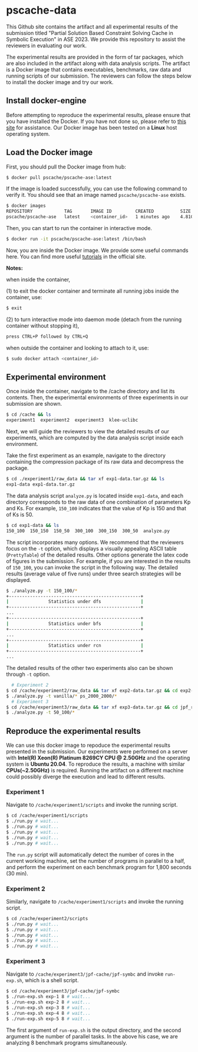 # pscache-data

This Github site contains the artifact and all experimental results of the submission titled "Partial Solution Based Constraint Solving Cache in Symbolic Execution" in ASE 2023. We provide this repository to assist the reviewers in evaluating our work.

The experimental results are provided in the form of tar packages, which are also included in the artifact along with data analysis scripts. The artifact is a Docker image that contains executables, benchmarks, raw data and running scripts of our submission. The reviewers can follow the steps below to install the docker image and try our work.

## Install docker-engine
Before attempting to reproduce the experimental results, please ensure that you have installed the Docker. If you have not done so, please refer to [this site](https://docs.docker.com/get-docker/) for assistance. Our Docker image has been tested on a **Linux** host operating system.

## Load the Docker image
First, you should pull the Docker image from hub:
```bash
$ docker pull pscache/pscache-ase:latest
```
If the image is loaded successfully, you can use the following command to verify it. You should see that an image named `pscache/pscache-ase` exists.
```bash
$ docker images
REPOSITORY            TAG       IMAGE ID         CREATED          SIZE
pscache/pscache-ase   latest    <container_id>   1 minutes ago    4.81GB
```
Then, you can start to run the container in interactive mode.
```bash
$ docker run -it pscache/pscache-ase:latest /bin/bash
```
Now, you are inside the Docker image. We provide some useful commands here. You can find more useful [tutorials](https://docs.docker.com/) in the official site.

**Notes:**

when inside the container,

(1) to exit the docker container and terminate all running jobs inside the container, use:
```bash
$ exit
```
(2) to turn interactive mode into daemon mode (detach from the running container without stopping it),
```bash
press CTRL+P followed by CTRL+Q
```

when outside the container and looking to attach to it, use:
```bash
$ sudo docker attach <container_id>
```

## Experimental environment
Once inside the container, navigate to the /cache directory and list its contents. Then, the experimental environments of three experiments in our submission are shown.
```bash
$ cd /cache && ls
experiment1  experiment2  experiment3  klee-uclibc
```
Next, we will guide the reviewers to view the detailed results of our experiments, which are computed by the data analysis script inside each environment.

Take the first experiment as an example, navigate to the directory containing the compression package of its raw data and decompress the package.
```bash
$ cd ./experiment1/raw_data && tar xf exp1-data.tar.gz && ls
exp1-data exp1-data.tar.gz
```
The data analysis script `analyze.py` is located inside `exp1-data`, and each directory corresponds to the raw data of one combination of parameters Kp and Ks. For example, `150_100` indicates that the value of Kp is 150 and that of Ks is 50.
```bash
$ cd exp1-data && ls
150_100  150_150  150_50  300_100  300_150  300_50  analyze.py
```
The script incorporates many options. We recommend that the reviewers focus on the `-t` option, which displays a visually appealing ASCII table (`PrettyTable`) of the detailed results. Other options generate the latex code of figures in the submission. For example, if you are interested in the results of `150_100`, you can invoke the script in the following way. The detailed results (average value of five runs) under three search strategies will be displayed.
```bash
$ ./analyze.py -t 150_100/*
+--------------------------------------------------+
|               Statistics under dfs               |
+--------------------------------------------------+
...
+--------------------------------------------------+
|               Statistics under bfs               |
+--------------------------------------------------+
...
+--------------------------------------------------+
|               Statistics under rcn               |
+--------------------------------------------------+
...
```
The detailed results of the other two experiments also can be shown through `-t` option.
```bash
  # Experiment 2 
$ cd /cache/experiment2/raw_data && tar xf exp2-data.tar.gz && cd exp2-data
$ ./analyze.py -t vanilla/* ps_2000_2000/*
  # Experiment 3
$ cd /cache/experiment3/raw_data && tar xf exp3-data.tar.gz && cd jpf_results
$ ./analyze.py -t 50_100/*
```

## Reproduce the experimental results

We can use this docker image to repoduce the experimental results presented in the submission. Our experiments were performed on a server with **Intel(R) Xeon(R) Platinum 8269CY CPU @ 2.50GHz** and the operating system is **Ubuntu 20.04**. To reproduce the results, a machine with similar **CPUs(~2.50GHz)** is required. Running the artifact on a different machine could possibly diverge the execution and lead to different results.

### Experiment 1
Navigate to `/cache/experiment1/scripts` and invoke the running script.
```bash
$ cd /cache/experiment1/scripts
$ ./run.py # wait...
$ ./run.py # wait...
$ ./run.py # wait...
$ ./run.py # wait...
$ ./run.py # wait...
```
The `run.py` script will automatically detect the number of cores in the current working machine, set the number of programs in parallel to a half, and perform the experiment on each benchmark program for 1,800 seconds (30 min).

### Experiment 2
Similarly, navigate to `/cache/experiment1/scripts` and invoke the running script.
```bash
$ cd /cache/experiment2/scripts
$ ./run.py # wait...
$ ./run.py # wait...
$ ./run.py # wait...
$ ./run.py # wait...
$ ./run.py # wait...
```

### Experiment 3

Navigate to `/cache/experiment3/jpf-cache/jpf-symbc` and invoke `run-exp.sh`, which is a shell script.
```bash
$ cd /cache/experiment3/jpf-cache/jpf-symbc
$ ./run-exp.sh exp-1 8 # wait...
$ ./run-exp.sh exp-2 8 # wait...
$ ./run-exp.sh exp-3 8 # wait...
$ ./run-exp.sh exp-4 8 # wait...
$ ./run-exp.sh exp-5 8 # wait...
```
The first argument of `run-exp.sh` is the output directory, and the second argument is the number of parallel tasks. In the above his case, we are analyzing 8 benchmark programs simultaneously.
